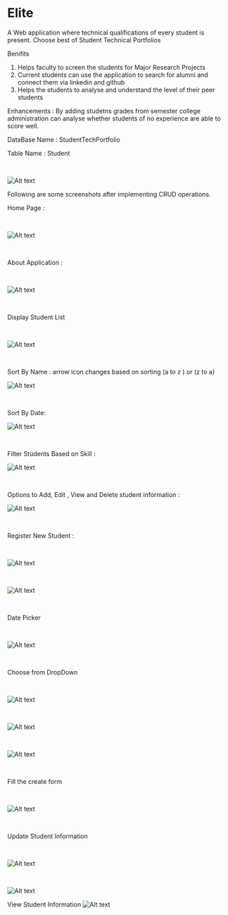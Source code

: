# Elite
A Web application where technical qualifications of every student is present. Choose best of Student Technical Portfolios

Benifits
1. Helps faculty to screen the students for Major Research Projects
2. Current students can use the application to search for alumni and connect them via linkedin and github
3. Helps the students to analyse and understand the level of their peer students

Enhancements :
By adding studetns grades from semester college administration can analyse whether students of no experience are able to score well.


DataBase
Name : StudentTechPortfolio

Table Name : Student
<p>&nbsp;</p>

![Alt text](/Elite/Images/database.jpg?raw=true "Optional Title")

Following are some screenshots after implementing CRUD operations.

Home Page : <p>&nbsp;</p>

![Alt text](/Elite/Images/Home%20Page.jpg?raw=true)
<p>&nbsp;</p>

About Application : 
<p>&nbsp;</p>


![Alt text](/Elite/Images/About.jpg?raw=true)
<p>&nbsp;</p>

Display Student List
<p>&nbsp;</p>


![Alt text](/Elite/Images/Student%20List.jpg?raw=true)
<p>&nbsp;</p>

Sort By Name : arrow icon changes based on sorting (a to z ) or (z to a)

![Alt text](/Elite/Images/Sorting.jpg?raw=true)
<p>&nbsp;</p>


Sort By Date:

![Alt text](/Elite/Images/Date%20Sorting.jpg?raw=true)
<p>&nbsp;</p>


Filter Students Based on Skill :

![Alt text](/Elite/Images/search%20python.jpg?raw=true)
<p>&nbsp;</p>


Options to Add, Edit , View and Delete student information :

![Alt text](/Elite/Images/Edit%20and%20create%20options.jpg?raw=true)
<p>&nbsp;</p>


Register New Student : 
<p>&nbsp;</p>


![Alt text](/Elite/Images/create%20screen.jpg?raw=true)
<p>&nbsp;</p>

![Alt text](/Elite/Images/Create%202.jpg?raw=true)
<p>&nbsp;</p>


Date Picker
<p>&nbsp;</p>


![Alt text](/Elite/Images/date%20picker.jpg?raw=true)
<p>&nbsp;</p>


Choose from DropDown
<p>&nbsp;</p>


![Alt text](/Elite/Images/choose%20from%20options.jpg?raw=true)
<p>&nbsp;</p>


![Alt text](/Elite/Images/choose%20from%20program.jpg?raw=true)
<p>&nbsp;</p>


![Alt text](/Elite/Images/choose%20from%20options.jpg?raw=true)
<p>&nbsp;</p>


Fill the create form 
<p>&nbsp;</p>


![Alt text](/Elite/Images/choose%fill%20information.jpg?raw=true)
<p>&nbsp;</p>

Update Student Information
<p>&nbsp;</p>



![Alt text](/Elite/Images/Edit%20Student.jpg?raw=true)
<p>&nbsp;</p>

![Alt text](/Elite/Images/Edit%20Student2.jpg?raw=true)



View Student Information 
![Alt text](/Elite/Images/View%20informtaion.jpg?raw=true)



